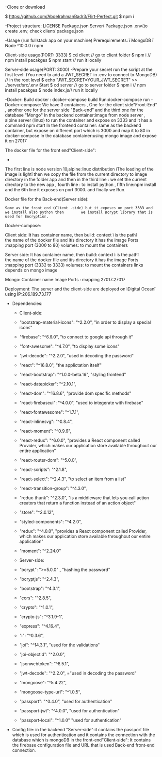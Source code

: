 -Clone or download

  $ https://github.com/AbdelrahmanBadr3/Flirt-Perfect.git
 $ npm i

-Project structure:
LICENSE
Package.json
Server/
        Package.json
	.env(to create .env, check client/
						package.json

-Usage (run fullstack app on your machine)
Prerequirements:
	ï	MongoDB
	ï	Node ^10.0.0
	ï	npm
 

Client-side usage(PORT: 3333)
$ cd client   // go to client folder
$ npm i       // npm install pacakges
$ npm start // run it locally

Server-side usage(PORT: 3000)
-Prepare your secret
run the script at the first level:
(You need to add a JWT_SECRET in .env to connect to MongoDB)
// in the root level
$ echo "JWT_SECRET=YOUR_JWT_SECRET" >> ./server/src/.env
Start
$ cd server   // go to server folder
$ npm i       // npm install pacakges
$ node index.js// run it locally

-Docker:
Build docker : docker-compose build
Run:docker-compose run
-Docker-compose:
We have 3 containers , One for the client side"Front-End" , another one for the server side "Back-end" and the third one for the datebase "Mongo"
In the backend container:image from node server , alpine server (linux) to run the container and expose on 3333 and it has a command npm start
In the frontend container: same as the backend container, but expose on different port which is 3000 and map it to 80 in docker-compose
In the database container:using mongo image and expose it on 27017



The docker file for the front end"Client-side":




-











The first line is node version 10,alpine:linux distribution ìThe loading of the image is lightî
then we copy the file from the current directory to image directory in the folder app and then in the third line : we set the current directory to the new app , fourth line : to install python , fifth line:npm install 
and the 6th line it exposes on port 3000. and finally we Run.

Docker file for the Back-end(Server side):













  

	Same as the front end (Client -side) but it exposes on port 3333 and we install also python then 		we install Bcrypt library that is used for Encryption.







Docker-compose:

		












Client side:
It has container name, 
then build:
context ì is the pathî  
the name of the docker file and itís directory
it has the image
Ports :mapping port (3000 to 80)
volumes: to mount the containers

Server side:
It has container name, 
then build:
context ì is the pathî  
the name of the docker file and itís directory
it has the image
Ports :mapping port (3333 to 3333)
volumes: to mount the containers
links depends on mongo image 

Mongo:
Container name
Image
Ports : mapping 27017:27017


Deployment:
The server and the client-side are deployed on ìDigital Oceanî using IP:206.189.73.177


- Dependencies:
  - Client-side:
   - "bootstrap-material-icons": "^2.2.0", "in order to display a special icons"
   - "firebase": "^6.6.0", "to connect to google api through it"
   - "font-awesome": "^4.7.0", "to display some icons"
   - "jwt-decode": "^2.2.0", "used in decoding the password"
   - "react": "^16.8.0", "the applictation itself"
   - "react-bootstrap": "^1.0.0-beta.16", "styling frontend"
   - "react-datepicker": "^2.10.1", 
   - "react-dom": "^16.8.6", "provide dom specific methods"
   - "react-firebaseui": "^4.0.0", "used to integerate with firebase"
   - "react-fontawesome": "^1.7.1",
   - "react-inlinesvg": "^0.8.4",
   - "react-moment": "^0.9.6",
   - "react-redux": "^6.0.0", "provides a React component called Provider, which makes our application store available throughout our entire application"
   - "react-router-dom": "^5.0.0", 
   - "react-scripts": "^2.1.8",
   - "react-select": "^2.4.3", "to select an item from a list"
   - "react-transition-group": "^4.3.0",
   - "redux-thunk": "^2.3.0", "is a middleware that lets you call action creators that return a function instead of an action object"
   - "store": "^2.0.12",
   - "styled-components": "^4.2.0",
   - "redux": "^4.0.0", "provides a React component called Provider, which makes our application store available throughout our entire application"
   - "moment": "^2.24.0"

  - Server-side:
   - "bcrypt": ">=5.0.0" , "hashing the password"
   - "bcryptjs": "^2.4.3", 
   - "bootstrap": "^4.3.1",
   - "cors": "^2.8.5",
   - "crypto": "^1.0.1",
   - "crypto-js": "^3.1.9-1",
   - "express": "^4.16.4",
   - "i": "^0.3.6",
   - "joi": "^14.3.1", "used for the validations"
   - "joi-objectid": "^2.0.0",
   - "jsonwebtoken": "^8.5.1",
   - "jwt-decode": "^2.2.0",  ="used in decoding the password"
   - "mongoose": "^5.4.22",
   - "mongoose-type-url": "^1.0.5",
   - "passport": "^0.4.0", "used for authentication"
   - "passport-jwt": "^4.0.0", "used for authentication"
   - "passport-local": "^1.0.0" "used for authentication"

- Config file:
in the backend "Server-side":it contains the passport file which is used for authentication and it contains the connection with the database which is mongoDB
in the front-end"Client-side": It contains the firebase configuration file and URL that is used Back-end front-end connection.


